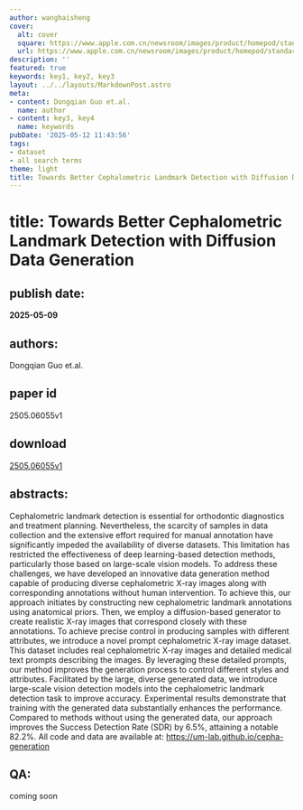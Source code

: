 ```yaml
---
author: wanghaisheng
cover:
  alt: cover
  square: https://www.apple.com.cn/newsroom/images/product/homepod/standard/Apple-HomePod-hero-230118_big.jpg.large_2x.jpg
  url: https://www.apple.com.cn/newsroom/images/product/homepod/standard/Apple-HomePod-hero-230118_big.jpg.large_2x.jpg
description: ''
featured: true
keywords: key1, key2, key3
layout: ../../layouts/MarkdownPost.astro
meta:
- content: Dongqian Guo et.al.
  name: author
- content: key3, key4
  name: keywords
pubDate: '2025-05-12 11:43:56'
tags:
- dataset
- all search terms
theme: light
title: Towards Better Cephalometric Landmark Detection with Diffusion Data Generation
---
```


# title: Towards Better Cephalometric Landmark Detection with Diffusion Data Generation 
## publish date: 
**2025-05-09** 
## authors: 
  Dongqian Guo et.al. 
## paper id
2505.06055v1
## download
[2505.06055v1](http://arxiv.org/abs/2505.06055v1)
## abstracts:
Cephalometric landmark detection is essential for orthodontic diagnostics and treatment planning. Nevertheless, the scarcity of samples in data collection and the extensive effort required for manual annotation have significantly impeded the availability of diverse datasets. This limitation has restricted the effectiveness of deep learning-based detection methods, particularly those based on large-scale vision models. To address these challenges, we have developed an innovative data generation method capable of producing diverse cephalometric X-ray images along with corresponding annotations without human intervention. To achieve this, our approach initiates by constructing new cephalometric landmark annotations using anatomical priors. Then, we employ a diffusion-based generator to create realistic X-ray images that correspond closely with these annotations. To achieve precise control in producing samples with different attributes, we introduce a novel prompt cephalometric X-ray image dataset. This dataset includes real cephalometric X-ray images and detailed medical text prompts describing the images. By leveraging these detailed prompts, our method improves the generation process to control different styles and attributes. Facilitated by the large, diverse generated data, we introduce large-scale vision detection models into the cephalometric landmark detection task to improve accuracy. Experimental results demonstrate that training with the generated data substantially enhances the performance. Compared to methods without using the generated data, our approach improves the Success Detection Rate (SDR) by 6.5%, attaining a notable 82.2%. All code and data are available at: https://um-lab.github.io/cepha-generation
## QA:
coming soon
